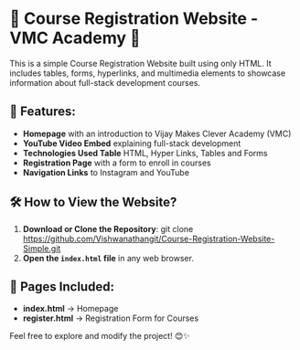 # 🎉 Course Registration Website - VMC Academy 🚀

This is a simple Course Registration Website built using only HTML. It includes tables, forms, hyperlinks, and multimedia elements to showcase information about full-stack development courses. 

## 📌 Features:
- **Homepage** with an introduction to Vijay Makes Clever Academy (VMC)
- **YouTube Video Embed** explaining full-stack development
- **Technologies Used Table** HTML, Hyper Links, Tables and Forms
- **Registration Page** with a form to enroll in courses
- **Navigation Links** to Instagram and YouTube

## 🛠️ How to View the Website?
1. **Download or Clone the Repository**:
   git clone https://github.com/Vishwanathangit/Course-Registration-Website-Simple.git
2. **Open the `index.html` file** in any web browser.

## 📌 Pages Included:
- **index.html** → Homepage
- **register.html** → Registration Form for Courses

Feel free to explore and modify the project! 😊✨  

